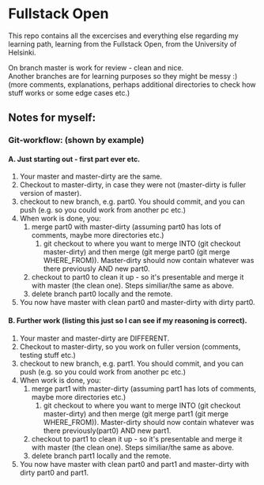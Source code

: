 # Fullstack Open 
This repo contains all the excercises and everything else regarding my learning path, learning from the Fullstack Open, from the University of Helsinki.<br>

On branch master is work for review - clean and nice.<br>
Another branches are for learning purposes so they might be messy :) (more comments, explanations, perhaps additional directories to check how stuff works or some edge cases etc.)
## Notes for myself:
### Git-workflow: (shown by example)
#### A. Just  starting out - first part ever etc.
1. Your master and master-dirty are the same. 
2. Checkout to master-dirty, in case they were not (master-dirty is fuller version of master).
3. checkout to new branch, e.g. part0. You should commit, and you can push (e.g. so you could work from another pc etc.)
4. When work is done, you:
    1. merge part0 with master-dirty (assuming part0 has lots of comments, maybe more directories etc.)
        1. git checkout to where you want to merge INTO (git checkout master-dirty) and then merge (git merge part0 (git merge WHERE_FROM)). Master-dirty should now contain whatever was there previously AND new part0.
    2. checkout to part0 to clean it up - so it's presentable and merge it with master (the clean one). Steps similiar/the same as above.
    3. delete branch part0 locally and the remote.
5. You now have master with clean part0 and master-dirty with dirty part0.
#### B. Further work (listing this just so I can see if my reasoning is correct).
1. Your master and master-dirty are DIFFERENT.
2. Checkout to master-dirty, so you work on fuller version (comments, testing stuff etc.)
3. checkout to new branch, e.g. part1. You should commit, and you can push (e.g. so you could work from another pc etc.)
4. When work is done, you:
    1. merge part1 with master-dirty (assuming part1 has lots of comments, maybe more directories etc.)
        1. git checkout to where you want to merge INTO (git checkout master-dirty) and then merge (git merge part1 (git merge WHERE_FROM)). Master-dirty should now contain whatever was there previously(part0) AND new part1.
    2.  checkout to part1 to clean it up - so it's presentable and merge it with master (the clean one). Steps similiar/the same as above.
    3. delete branch part1 locally and the remote.
5. You now have master with clean part0 and part1 and master-dirty with dirty part0 and part1.